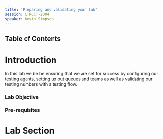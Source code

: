 ```yaml
---
title: 'Preparing and validating your lab'
session: LTRCCT-2004
speaker: Kevin Simpson
---
```


## Table of Contents

# Introduction
 In this lab we be be ensuring that we are set for success by configuring our testing agents, setting up out queues and teams as well as validating our testing numbers with a testing flow.

### Lab Objective

### Pre-requisites


# Lab Section

